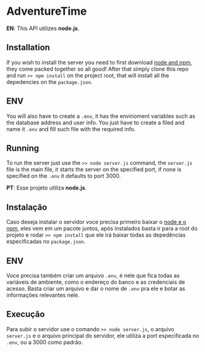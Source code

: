 #  AdventureTime

**EN**: This API utilizes **node.js**.
## Installation
If you wish to install the server you need to first download [node and npm](https://nodejs.org/en/download/), they come packed together so all good! After that simply clone this repo and run ``>> npm install`` on the project root, that will install all the depedencies on the ``package.json``.
## ENV
You will also have to create a ``.env``, it has the envirioment variables such as the database address and user info. You just have to create a filed and name it ``.env`` and fill such file with the required info.
## Running
To run the server just use the ``>> node server.js`` command, the ``server.js`` file is the main file, it starts the server on the specified port, if none is specified on the ``.env`` it defaults to port 3000.


**PT**: Esse projeto utiliza **node.js**.
## Instalação
Caso deseja instalar o servidor voce precisa primeiro baixar o [node e o npm](https://nodejs.org/en/download/), eles vem em um pacote juntos, após instalados basta ir para a root do projeto e rodar ``>> npm install`` que ele irá baixar todas as depedências especificadas no ``package.json``.
## ENV
Voce precisa também criar um arquivo ``.env``, é nele que fica todas as variáveis de ambiente, como o endereço do banco e as credenciais de acesso. Basta criar um arquivo e dar o nome de ``.env`` pra ele e botar as informações relevantes nele.
## Execução
Para subir o servidor use o comando ``>> node server.js``, o arquivo ``server.js`` e o arquivo principal do servidor, ele utiliza a port especificada no ``.env``, ou a 3000 como padrão.
